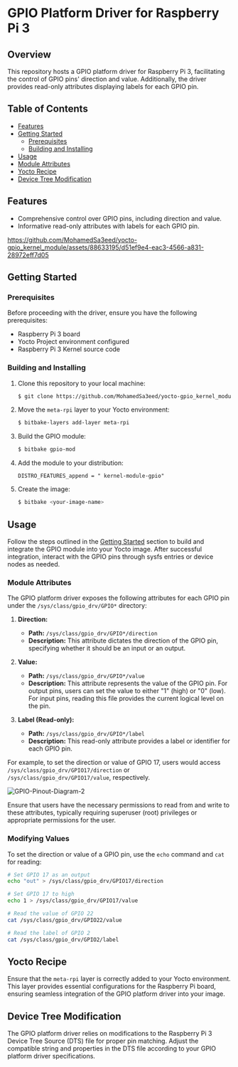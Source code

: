 # GPIO Platform Driver for Raspberry Pi 3

## Overview

This repository hosts a GPIO platform driver for Raspberry Pi 3, facilitating the control of GPIO pins' direction and value. Additionally, the driver provides read-only attributes displaying labels for each GPIO pin.

## Table of Contents

- [Features](#features)
- [Getting Started](#getting-started)
  - [Prerequisites](#prerequisites)
  - [Building and Installing](#building-and-installing)
- [Usage](#usage)
- [Module Attributes](#module-attributes)
- [Yocto Recipe](#yocto-recipe)
- [Device Tree Modification](#device-tree-modification)

## Features

- Comprehensive control over GPIO pins, including direction and value.
- Informative read-only attributes with labels for each GPIO pin.



https://github.com/MohamedSa3eed/yocto-gpio_kernel_module/assets/88633195/d51ef9e4-eac3-4566-a831-28972eff7d05



## Getting Started

### Prerequisites

Before proceeding with the driver, ensure you have the following prerequisites:

- Raspberry Pi 3 board
- Yocto Project environment configured
- Raspberry Pi 3 Kernel source code

### Building and Installing

1. Clone this repository to your local machine:

    ```bash
    $ git clone https://github.com/MohamedSa3eed/yocto-gpio_kernel_module.git
    ```

2. Move the `meta-rpi` layer to your Yocto environment:

    ```bash
    $ bitbake-layers add-layer meta-rpi
    ```

3. Build the GPIO module:

    ```bash
    $ bitbake gpio-mod
    ```

4. Add the module to your distribution:

    ```bitbake
    DISTRO_FEATURES_append = " kernel-module-gpio"
    ```

5. Create the image:

    ```bash
    $ bitbake <your-image-name>
    ```

## Usage

Follow the steps outlined in the [Getting Started](#getting-started) section to build and integrate the GPIO module into your Yocto image. After successful integration, interact with the GPIO pins through sysfs entries or device nodes as needed.

### Module Attributes

The GPIO platform driver exposes the following attributes for each GPIO pin under the `/sys/class/gpio_drv/GPIO*` directory:

1. **Direction:**
   - **Path:** `/sys/class/gpio_drv/GPIO*/direction`
   - **Description:** This attribute dictates the direction of the GPIO pin, specifying whether it should be an input or an output.

2. **Value:**
   - **Path:** `/sys/class/gpio_drv/GPIO*/value`
   - **Description:** This attribute represents the value of the GPIO pin. For output pins, users can set the value to either "1" (high) or "0" (low). For input pins, reading this file provides the current logical level on the pin.

3. **Label (Read-only):**
   - **Path:** `/sys/class/gpio_drv/GPIO*/label`
   - **Description:** This read-only attribute provides a label or identifier for each GPIO pin.

For example, to set the direction or value of GPIO 17, users would access `/sys/class/gpio_drv/GPIO17/direction` or `/sys/class/gpio_drv/GPIO17/value`, respectively.

![GPIO-Pinout-Diagram-2](https://github.com/MohamedSa3eed/yocto-gpio_kernel_module/assets/88633195/91a66b66-2097-4850-9d93-071d49e81eb6)


Ensure that users have the necessary permissions to read from and write to these attributes, typically requiring superuser (root) privileges or appropriate permissions for the user.

### Modifying Values

To set the direction or value of a GPIO pin, use the `echo` command and `cat` for reading:

```bash
# Set GPIO 17 as an output
echo "out" > /sys/class/gpio_drv/GPIO17/direction

# Set GPIO 17 to high
echo 1 > /sys/class/gpio_drv/GPIO17/value

# Read the value of GPIO 22
cat /sys/class/gpio_drv/GPIO22/value

# Read the label of GPIO 2
cat /sys/class/gpio_drv/GPIO2/label
```

## Yocto Recipe

Ensure that the `meta-rpi` layer is correctly added to your Yocto environment. This layer provides essential configurations for the Raspberry Pi board, ensuring seamless integration of the GPIO platform driver into your image.

## Device Tree Modification

The GPIO platform driver relies on modifications to the Raspberry Pi 3 Device Tree Source (DTS) file for proper pin matching. Adjust the compatible string and properties in the DTS file according to your GPIO platform driver specifications.
